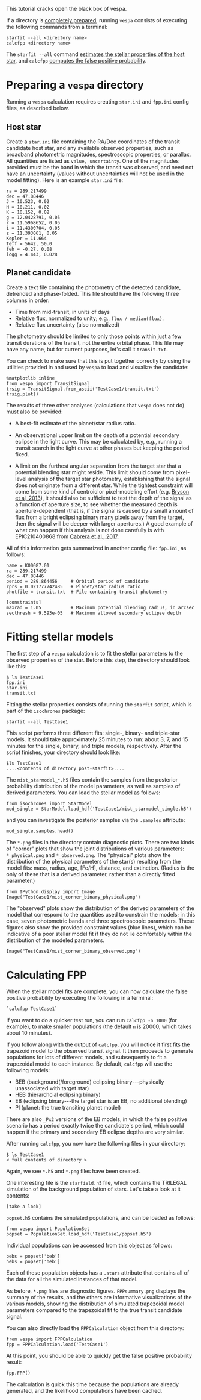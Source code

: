 This tutorial cracks open the black box of vespa.

If a directory is [completely prepared](#preparing-a-vespa-directory), running `vespa` consists of executing the following commands from a terminal:

    starfit --all <directory name>
    calcfpp <directory name>

The `starfit --all` command [estimates the stellar properties of the host star](#fitting-stellar-models), and `calcfpp` [computes the false positive probability](#calculating-fpp).

# Preparing a `vespa` directory

Running a `vespa` calculation requires creating `star.ini` and `fpp.ini` config files, as described below.

## Host star

Create a `star.ini` file containing the RA/Dec coordinates of the transit candidate host star, and any available observed properties, such as broadband photometric magnitudes, spectroscopic properties, or parallax.
All quantities are listed as `value, uncertainty`.
One of the magnitudes provided must be the band in which the transit was observed, and need not have an uncertainty (values without uncertainties will not be used in the model fitting).
Here is an example `star.ini` file:

    ra = 289.217499
    dec = 47.88446
    J = 10.523, 0.02
    H = 10.211, 0.02
    K = 10.152, 0.02
    g = 12.0428791, 0.05
    r = 11.5968652, 0.05
    i = 11.4300704, 0.05
    z = 11.393061, 0.05
    Kepler = 11.664
    Teff = 5642, 50.0
    feh = -0.27, 0.08
    logg = 4.443, 0.028

## Planet candidate

Create a text file containing the photometry of the detected candidate, detrended and phase-folded.
This file should have the following three columns in order:

  * Time from mid-transit, in units of days
  * Relative flux, normalized to unity; e.g., `flux / median(flux)`.
  * Relative flux uncertainty (also normalized)

The photometry should be limited to only those points within just a few transit durations of the transit, not the entire orbital phase.
This file may have any name, but for current purposes, let's call it `transit.txt`.

You can check to make sure that this is put together correctly by using the utilities provided in and used by `vespa` to load and visualize the candidate:

    %matplotlib inline
    from vespa import TransitSignal
    trsig = TransitSignal.from_ascii('TestCase1/transit.txt')
    trsig.plot()

The results of three other analyses (calculations that `vespa` does not do) must also be provided:

  - A best-fit estimate of the planet/star radius ratio.

  - An observational upper limit on the depth of a potential secondary eclipse in the light curve.
    This may be calculated by, e.g., running a transit search in the light curve at other phases but keeping the period fixed.

  - A limit on the furthest angular separation from the target star that a potential blending star might reside.
    This limit should come from pixel-level analysis of the target star photometry, establishing that the signal does not originate from a different star.
    While the tightest constraint will come from some kind of centroid or pixel-modeling effort (e.g. [Bryson et al, 2013](https://arxiv.org/pdf/1303.0052.pdf)), it should also be sufficient to test the depth of the signal as a function of aperture size, to see whether the measured depth is aperture-dependent (that is, if the signal is caused by a small amount of flux from a bright eclipsing binary many pixels away from the target, then the signal will be deeper with larger apertures.)
    A good example of what can happen if this analysis is not done carefully is with EPIC210400868 from [Cabrera et al., 2017](https://arxiv.org/pdf/1707.08007.pdf).

All of this information gets summarized in another config file: `fpp.ini`, as follows:

    name = K00087.01
    ra = 289.217499
    dec = 47.88446
    period = 289.864456     # Orbital period of candidate
    rprs = 0.021777742485   # Planet/star radius ratio
    photfile = transit.txt  # File containing transit photometry

    [constraints]
    maxrad = 1.05           # Maximum potential blending radius, in arcsec
    secthresh = 9.593e-05   # Maximum allowed secondary eclipse depth


# Fitting stellar models

The first step of a `vespa` calculation is to fit the stellar parameters to the observed properties of the star.
Before this step, the directory should look like this:

    $ ls TestCase1
    fpp.ini
    star.ini
    transit.txt

Fitting the stellar properties consists of running the `starfit` script, which is part of the `isochrones` package:

    starfit --all TestCase1

This script performs three different fits: single-, binary- and triple-star models.
It should take approximately 25 minutes to run: about 3, 7, and 15 minutes for the single, binary, and triple models, respectively.
After the script finishes, your directory should look like:

    $ls TestCase1
    ....<contents of directory post-starfit>....

The `mist_starmodel_*.h5` files contain the samples from the posterior probability distribution of the model parameters, as well as samples of derived parameters.
You can load the stellar model as follows:

    from isochrones import StarModel
    mod_single = StarModel.load_hdf('TestCase1/mist_starmodel_single.h5')

and you can investigate the posterior samples via the `.samples` attribute:

    mod_single.samples.head()

The `*.png` files in the directory contain diagnostic plots.
There are two kinds of "corner" plots that show the joint distributions of various parameters: `*_physical.png` and `*_observed.png`.
The "physical" plots show the distribution of the physical parameters of the star(s) resulting from the model fits: mass, radius, age, [Fe/H], distance, and extinction.  (Radius is the only of these that is a derived parameter, rather than a directly fitted parameter.)

    from IPython.display import Image
    Image("TestCase1/mist_corner_binary_physical.png")

The "observed" plots show the distribution of the derived parameters of the model that correspond to the quantities used to constrain the models; in this case, seven photometric bands and three spectroscopic parameters.
These figures also show the provided constraint values (blue lines), which can be indicative of a poor stellar model fit if they do not lie comfortably within the distribution of the modeled parameters.

    Image("TestCase1/mist_corner_binary_observed.png")


# Calculating FPP

When the stellar model fits are complete, you can now calculate the false positive probability by executing the following in a terminal:

    `calcfpp TestCase1`

If you want to do a quicker test run, you can run `calcfpp -n 1000` (for example), to make smaller populations (the default `n` is 20000, which takes about 10 minutes).

If you follow along with the output of `calcfpp`, you will notice it first fits the trapezoid model to the observed transit signal.
It then proceeds to generate populations for lots of different models, and subsequently to fit a trapezoidal model to each instance.
By default, `calcfpp` will use the following models:

  * BEB (background(/foreground) eclipsing binary---physically unassociated with target star)
  * HEB (hierarchcial eclipsing binary)
  * EB (eclipsing binary---the target star is an EB, no additional blending)
  * Pl (planet: the true transiting planet model)

There are also `_Px2` versions of the EB models, in which the false positive scenario has a period exactly twice the candidate's period, which could happen if the primary and secondary EB eclipse depths are very similar.

After running `calcfpp`, you now have the following files in your directory:

    $ ls TestCase1
    < full contents of directory >

Again, we see `*.h5` and `*.png` files have been created.

One interesting file is the `starfield.h5` file, which contains the TRILEGAL simulation of the background population of stars.
Let's take a look at it contents:

    [take a look]

`popset.h5` contains the simulated populations, and can be loaded as follows:

    from vespa import PopulationSet
    popset = PopulationSet.load_hdf('TestCase1/popset.h5')

Individual populations can be accessed from this object as follows:

    bebs = popset['beb']
    hebs = popset['heb']

Each of these population objects has a `.stars` attribute that contains all of the data for all the simulated instances of that model.

As before, `*.png` files are diagnostic figures.  `FPPsummary.png` displays the summary of the results, and the others are informative visualizations of the various models, showing the distribution of simulated trapezoidal model parameters compared to the trapezoidal fit to the true transit candidate signal.

You can also directly load the `FPPCalculation` object from this directory:

    from vespa import FPPCalculation
    fpp = FPPCalculation.load('TestCase1')

At this point, you should be able to quickly get the false positive probability result:

    fpp.FPP()

The calculation is quick this time because the populations are already generated, and the likelihood computations have been cached.
